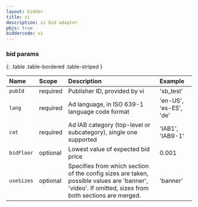 ```yaml
---
layout: bidder
title: vi
description: vi bid adapter
pbjs: true
biddercode: vi
---
```


### bid params
{: .table .table-bordered .table-striped }

| Name          | Scope    | Description                                     | Example                           |
| :------------ | :------- | :---------------------------------------------- | :--------------------------------- |
| `pubId` | required | Publisher ID, provided by vi           | 'sb_test' |
| `lang`      | required | Ad language, in ISO 639-1 language code format  | 'en-US', 'es-ES', 'de'              |
| `cat`      | required | Ad IAB category (top-level or subcategory), single one supported  | 'IAB1', 'IAB9-1'        |
| `bidFloor`      | optional | Lowest value of expected bid price  | 0.001        |
| `useSizes`      | optional | Specifies from which section of the config sizes are taken, possible values are 'banner', 'video'. If omitted, sizes from both sections are merged.  | 'banner'  |
